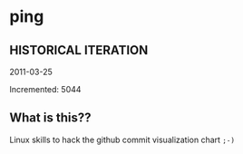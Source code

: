 # ping

## HISTORICAL ITERATION
2011-03-25

Incremented: 5044

## What is this?? 
Linux skills to hack the github commit visualization chart `;-)`
